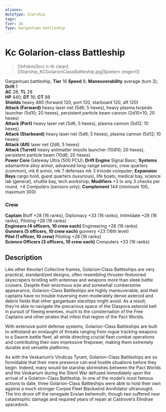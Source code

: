 ```yaml
---
aliases: 
NoteType: Starship
tags: 
Tier: 16
Type: Gargantuan battleship 
---
```


# Kc Golarion-class Battleship

> [!infobox|locr n-th clean]
>  [[Starship_KCGolarionClassBattleship.jpg|Spielern zeigen!]]
> 
Gargantuan battleship, **Tier** 16 
**Speed** 8; **Maneuverability** average (turn 2); **Drift** 1  
**AC** 28; **TL** 28  
**HP** 440; **DT** 16; **CT** 88  
**Shields** heavy 480 (forward 120, port 120, starboard 120, aft 120)  
**Attack (Forward)** heavy laser net (5d6; 5 hexes), heavy plasma torpedo launcher (5d10; 20 hexes), persistent particle beam cannon (2d10×10; 20 hexes)  
**Attack (Port)** heavy laser net (5d6; 5 hexes), plasma cannon (5d12; 10 hexes)  
**Attack (Starboard)** heavy laser net (5d6; 5 hexes), plasma cannon (5d12; 10 hexes)  
**Attack (Aft)** laser net (2d6; 5 hexes)  
**Attack (Turret)** heavy antimatter missile launcher (10d10; 20 hexes), persistent particle beam (10d6; 20 hexes)  
**Power Core** Gateway Ultra (500 PCU); **Drift Engine** Signal Basic; **Systems** adamantine alloy armor, advanced long-range sensors, crew quarters (common), mk 6 armor, mk 7 defenses mk 3 trinode computer; **Expansion Bays** cargo hold, guest quarters (luxurious), life boats, medical bay, science lab (general), shuttle bay, tech workshop; **Modifiers** +3 to any 3 checks per round, +4 Computers (sensors only); **Complement** 144 (minimum 100, maximum 300)

### Crew

**Captain** Bluff +28 (16 ranks), Diplomacy +33 (16 ranks), Intimidate +28 (16 ranks), Piloting +28 (16 ranks)  
**Engineers (4 officers, 10 crew each)** Engineering +28 (16 ranks)  
**Gunners (5 officers, 10 crew each)** gunnery +23 (16th level)  
**Pilot (1 officer, 10 crew)** Piloting +28 (16 ranks)  
**Science Officers (3 officers, 10 crew each)** Computers +33 (16 ranks)

## Description

Like other Kevolari Collective frames, Golarion-Class Battleships are very practical, standardized designs, often resembling thruster-festooned skyscrapers bristling with antennas and weapons more than sleek battle cruisers. Despite their enormous size and somewhat cumbersome appearance, Golarion-Class Battleships are highly maneuverable, and their captains have no trouble traversing even moderately dense asteroid and debris fields that other gargantuan starships might avoid. As a result, they’re able to navigate the precarious space of the Diaspora asteroid belt in pursuit of fleeing enemies, much to the consternation of the Free Captains and other pirates that infest that region of the Pact Worlds.  
  
With extensive point defense systems, Golarion-Class Battleships are built to withstand an onslaught of threats ranging from rogue tracking weapons to a Swarm battle fleet, all while directing crucial fleet combat operations and contributing their own impressive firepower, making them extremely durable and versatile platforms.  
  
As with the Veskarium’s Vindicas Tyrant, Golarion-Class Battleships are so formidable that their mere presence can end hostile situations before they begin. Indeed, many would-be starship skirmishes between the Pact Worlds and the Veskarium during the Silent War defused immediately upon the arrival of a Golarion-Class Battleship. In one of the model’s most famous actions to date, three Golarion-Class Battleships were able to hold their own against a much stronger Corpse Fleet Blackwind Annihilator ultranought. The trio drove off the renegade Eoxian behemoth, though two suffered near catastrophic damage and required years of repair at Castrovel’s Elindrae spacedock.
